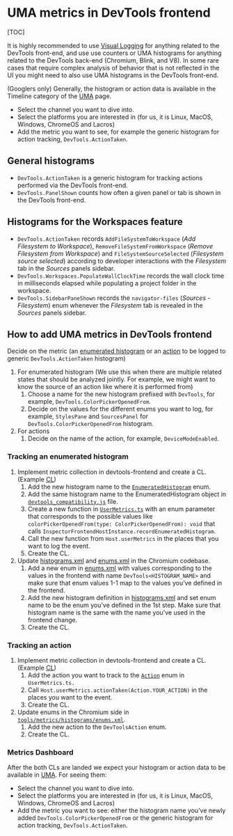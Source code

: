 # UMA metrics in DevTools frontend

[TOC]

It is highly recommended to use
[Visual Logging](../../front_end/ui/visual_logging/README.md) for anything
related to the DevTools front-end, and use use counters or UMA histograms for
anything related to the DevTools back-end (Chromium, Blink, and V8). In some
rare cases that require complex analysis of behavior that is not reflected in
the UI you might need to also use UMA histograms in the DevTools front-end.

(Googlers only) Generally, the histogram or action data is available in the
Timeline category of the [UMA](http://uma/) page.

*   Select the channel you want to dive into.
*   Select the platforms you are interested in (for us, it is Linux, MacOS,
    Windows, ChromeOS and Lacros)
*   Add the metric you want to see, for example the generic histogram for action
    tracking, `DevTools.ActionTaken`.

## General histograms

*   `DevTools.ActionTaken` is a generic histogram for tracking actions performed
    via the DevTools front-end.
*   `DevTools.PanelShown` counts how often a given panel or tab is shown in the
    DevTools front-end.

## Histograms for the Workspaces feature

*   `DevTools.ActionTaken` records `AddFileSystemToWorkspace` (*Add Filesystem
    to Workspace*), `RemoveFileSystemFromWorkspace` (*Remove Filesystem from
    Workspace*) and `FileSystemSourceSelected` (*Filesystem source selected*)
    according to developer interactions with the *Filesystem* tab in the
    *Sources* panels sidebar.
*   `DevTools.Workspaces.PopulateWallClockTime` records the wall clock time in
    milliseconds elapsed while populating a project folder in the workspace.
*   `DevTools.SidebarPaneShown` records the `navigator-files` (*Sources -
    Filesystem*) enum whenever the *Filesystem* tab is revealed in the *Sources*
    panels sidebar.

## How to add UMA metrics in DevTools frontend

Decide on the metric (an
[enumerated histogram](https://chromium.googlesource.com/chromium/src/tools/+/HEAD/metrics/histograms/README.md#enum-histograms)
or an
[action](https://source.chromium.org/chromium/chromium/src/+/main:third_party/devtools-frontend/src/front_end/core/host/UserMetrics.ts;l=380)
to be logged to generic `DevTools.ActionTaken` histogram)

1.  For enumerated histogram (We use this when there are multiple related states
    that should be analyzed jointly. For example, we might want to know the
    source of an action like where it is performed from)
    1.  Choose a name for the new histogram prefixed with `DevTools`, for
        example, `DevTools.ColorPickerOpenedFrom`.
    2.  Decide on the values for the different enums you want to log, for
        example, `StylesPane` and `SourcesPanel` for
        `DevTools.ColorPickerOpenedFrom` histogram.
2.  For actions
    1.  Decide on the name of the action, for example, `DeviceModeEnabled`.

### Tracking an enumerated histogram

1.  Implement metric collection in devtools-frontend and create a CL. (Example
    [CL](https://chromium-review.googlesource.com/c/devtools/devtools-frontend/+/3998783))
    1.  Add the new histogram name to the
        <code>[EnumeratedHistogram](https://source.chromium.org/chromium/chromium/src/+/main:third_party/devtools-frontend/src/front_end/core/host/InspectorFrontendHostAPI.ts;l=351?q=InspectorFrontendHostAPI.ts)</code>
        enum.
    2.  Add the same histogram name to the EnumeratedHistogram object in
        <code>[devtools_compatibility.js](https://source.chromium.org/chromium/chromium/src/+/main:third_party/devtools-frontend/src/front_end/devtools_compatibility.js;l=396?q=devtools_compatibil)</code>
        file.
    3.  Create a new function in
        <code>[UserMetrics.ts](https://source.chromium.org/chromium/chromium/src/+/main:third_party/devtools-frontend/src/front_end/core/host/UserMetrics.ts;l=351)</code>
        with an enum parameter that corresponds to the possible values like
        <code>colorPickerOpenedFrom(type: ColorPickerOpenedFrom): void</code>
        that calls
        <code>InspectorFrontendHostInstance.recordEnumeratedHistogram</code>.
    4.  Call the new function from <code>Host.userMetrics</code> in the places
        that you want to log the event.
    5.  Create the CL.
2.  Update
    [histograms.xml](https://source.corp.google.com/h/chromium/chromium/src/+/main:tools/metrics/histograms/metadata/dev/histograms.xml)
    and
    [enums.xml](https://source.chromium.org/chromium/chromium/src/+/main:tools/metrics/histograms/enums.xml;l=26267?q=tools%2Fmetrics%2Fhistograms%2Fenums.xml)
    in the Chromium codebase.
    1.  Add a new enum in
        [enums.xml](https://source.chromium.org/chromium/chromium/src/+/main:tools/metrics/histograms/enums.xml;l=26267?q=tools%2Fmetrics%2Fhistograms%2Fenums.xml)
        with values corresponding to the values in the frontend with name
        <code>DevTools&lt;HISTOGRAM_NAME></code> and make sure that enum values
        1-1 map to the values you’ve defined in the frontend.
    2.  Add the new histogram definition in
        [histograms.xml](https://source.corp.google.com/h/chromium/chromium/src/+/main:tools/metrics/histograms/metadata/dev/histograms.xml)
        and set enum name to be the enum you've defined in the 1st step. Make
        sure that histogram name is the same with the name you've used in the
        frontend change.
    3.  Create the CL.

### Tracking an action

1.  Implement metric collection in devtools-frontend and create a CL. (Example
    [CL](https://chromium-review.googlesource.com/c/devtools/devtools-frontend/+/3998783))
    1.  Add the action you want to track to the
        <code>[Action](https://source.chromium.org/chromium/chromium/src/+/main:third_party/devtools-frontend/src/front_end/core/host/UserMetrics.ts;l=379)</code>
        enum in <code>UserMetrics.ts.</code>
    2.  Call <code>Host.userMetrics.actionTaken(Action.YOUR_ACTION)</code> in
        the places you want to the event.
    3.  Create the CL.
2.  Update enums in the Chromium side in
    <code>[tools/metrics/histograms/enums.xml](https://source.chromium.org/chromium/chromium/src/+/main:tools/metrics/histograms/enums.xml;l=26267?q=tools%2Fmetrics%2Fhistograms%2Fenums.xml)</code>.
    1.  Add the new action to the <code>DevToolsAction</code> enum.
    2.  Create the CL.

### Metrics Dashboard

After the both CLs are landed we expect your histogram or action data to be
available in [UMA](http://uma/p/chrome/timeline_v2). For seeing them:

*   Select the channel you want to dive into.
*   Select the platforms you are interested in (for us, it is Linux, MacOS,
    Windows, ChromeOS and Lacros)
*   Add the metric you want to see: either the histogram name you’ve newly added
    `DevTools.ColorPickerOpenedFrom` or the generic histogram for action
    tracking, `DevTools.ActionTaken`.
